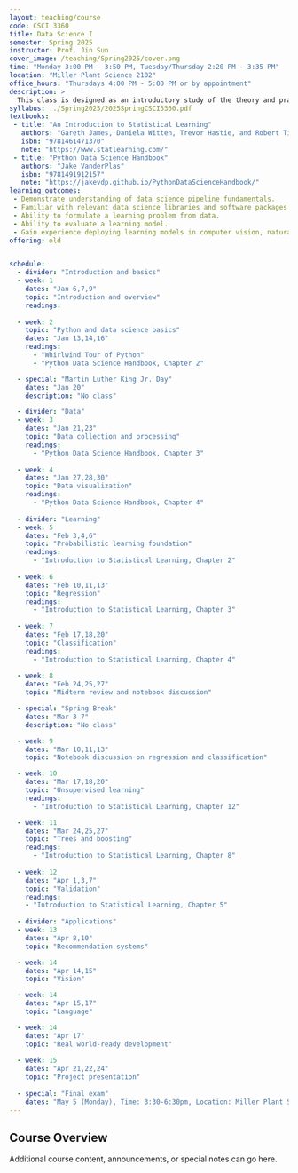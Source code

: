 ```yaml
---
layout: teaching/course
code: CSCI 3360
title: Data Science I
semester: Spring 2025
instructor: Prof. Jin Sun
cover_image: /teaching/Spring2025/cover.png
time: "Monday 3:00 PM - 3:50 PM, Tuesday/Thursday 2:20 PM - 3:35 PM"
location: "Miller Plant Science 2102"
office_hours: "Thursdays 4:00 PM - 5:00 PM or by appointment"
description: >
  This class is designed as an introductory study of the theory and practice of data science. Topics covered include fundamentals of data science, practical libraries to handle data, data collection and cleaning, data visualization and analysis, learning algorithms for classification and regression, unsupervised learning, validation metrics, applications in computer vision, natural language processing, and recommendation systems.
syllabus: ../Spring2025/2025SpringCSCI3360.pdf
textbooks: 
 - title: "An Introduction to Statistical Learning"
   authors: "Gareth James, Daniela Witten, Trevor Hastie, and Robert Tibshirani"
   isbn: "9781461471370"
   note: "https://www.statlearning.com/"
 - title: "Python Data Science Handbook"
   authors: "Jake VanderPlas"
   isbn: "9781491912157"
   note: "https://jakevdp.github.io/PythonDataScienceHandbook/"
learning_outcomes:
 - Demonstrate understanding of data science pipeline fundamentals.
 - Familiar with relevant data science libraries and software packages.
 - Ability to formulate a learning problem from data.
 - Ability to evaluate a learning model.
 - Gain experience deploying learning models in computer vision, natural language processing, and other application domains.
offering: old


schedule:
  - divider: "Introduction and basics"
  - week: 1
    dates: "Jan 6,7,9"
    topic: "Introduction and overview"
    readings:
      
  - week: 2
    topic: "Python and data science basics"
    dates: "Jan 13,14,16"
    readings:
      - "Whirlwind Tour of Python"
      - "Python Data Science Handbook, Chapter 2"

  - special: "Martin Luther King Jr. Day"
    dates: "Jan 20"
    description: "No class"

  - divider: "Data"
  - week: 3
    dates: "Jan 21,23"
    topic: "Data collection and processing"
    readings:
      - "Python Data Science Handbook, Chapter 3"
        
  - week: 4
    dates: "Jan 27,28,30"
    topic: "Data visualization"
    readings:
      - "Python Data Science Handbook, Chapter 4"
         
  - divider: "Learning"
  - week: 5
    dates: "Feb 3,4,6"
    topic: "Probabilistic learning foundation"
    readings:
      - "Introduction to Statistical Learning, Chapter 2"
                               
  - week: 6
    dates: "Feb 10,11,13"
    topic: "Regression"
    readings:
      - "Introduction to Statistical Learning, Chapter 3"
            
  - week: 7
    dates: "Feb 17,18,20"
    topic: "Classification"
    readings:
      - "Introduction to Statistical Learning, Chapter 4"
            
  - week: 8
    dates: "Feb 24,25,27"
    topic: "Midterm review and notebook discussion"

  - special: "Spring Break"
    dates: "Mar 3-7"
    description: "No class"

  - week: 9
    dates: "Mar 10,11,13"
    topic: "Notebook discussion on regression and classification"

  - week: 10
    dates: "Mar 17,18,20"
    topic: "Unsupervised learning"
    readings:
      - "Introduction to Statistical Learning, Chapter 12"

  - week: 11
    dates: "Mar 24,25,27"
    topic: "Trees and boosting"
    readings:
      - "Introduction to Statistical Learning, Chapter 8"
            
  - week: 12
    dates: "Apr 1,3,7"
    topic: "Validation"
    readings:
    - "Introduction to Statistical Learning, Chapter 5"
           
  - divider: "Applications"
  - week: 13
    dates: "Apr 8,10"
    topic: "Recommendation systems"

  - week: 14
    dates: "Apr 14,15"
    topic: "Vision"

  - week: 14
    dates: "Apr 15,17"
    topic: "Language"

  - week: 14
    dates: "Apr 17"
    topic: "Real world-ready development"
            
  - week: 15
    dates: "Apr 21,22,24"
    topic: "Project presentation"
      
  - special: "Final exam"
    dates: "May 5 (Monday), Time: 3:30-6:30pm, Location: Miller Plant Science 2102 (same classroom)"
---
```


## Course Overview

Additional course content, announcements, or special notes can go here. 
